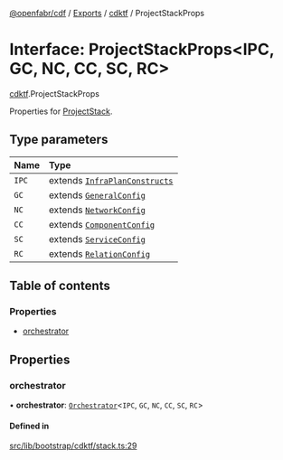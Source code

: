 [@openfabr/cdf](../README.md) / [Exports](../modules.md) / [cdktf](../modules/cdktf.md) / ProjectStackProps

# Interface: ProjectStackProps<IPC, GC, NC, CC, SC, RC\>

[cdktf](../modules/cdktf.md).ProjectStackProps

Properties for [ProjectStack](../classes/cdktf.ProjectStack.md).

## Type parameters

| Name | Type |
| :------ | :------ |
| `IPC` | extends [`InfraPlanConstructs`](InfraPlanConstructs.md) |
| `GC` | extends [`GeneralConfig`](GeneralConfig.md) |
| `NC` | extends [`NetworkConfig`](NetworkConfig.md) |
| `CC` | extends [`ComponentConfig`](ComponentConfig.md) |
| `SC` | extends [`ServiceConfig`](ServiceConfig.md) |
| `RC` | extends [`RelationConfig`](RelationConfig.md) |

## Table of contents

### Properties

- [orchestrator](cdktf.ProjectStackProps.md#orchestrator)

## Properties

### orchestrator

• **orchestrator**: [`Orchestrator`](../classes/Orchestrator.md)<`IPC`, `GC`, `NC`, `CC`, `SC`, `RC`\>

#### Defined in

[src/lib/bootstrap/cdktf/stack.ts:29](https://github.com/openfabr/cdf/blob/ea0e7b7/core/typescript/src/lib/bootstrap/cdktf/stack.ts#L29)
